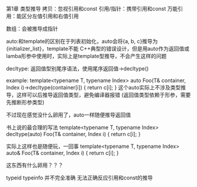 第1章 类型推导
拷贝：忽视引用和const
引用/指针：携带引用和const
万能引用：能区分左值引用和右值引用

数组：会被推导成指针

auto:和template的区别在于列表初始化，auto会将{a, b, c}推导为{initializer_list}，template不能
C++典型的错误设计，但是用auto作为返回值或lamba形参中使用时，实际上是template型推导，不会产生这样的问题

decltype:
返回值型别尾序语法，使用尾序返回值->decltype()

example:
template<typename T, typename Index>
auto Foo(T& container, Index i)->decltype(container[i])
{
    return c[i];
}
这个auto实际上不涉及类型推导，这样可以后推导返回值类型，避免编译器报错
(返回值类型依赖于形参，需要先推断形参类型)

不过现在感觉没什么卵用了，auto一样随便推导返回值

书上说的最合理的写法
template<typename T, typename Index>
decltype(auto) Foo(T& container, Index i)
{
    return c[i];
}

实际上这样也是随便玩，一回事
template<typename T, typename Index>
auto& Foo(T& container, Index i)
{
    return c[i];
}

这东西有什么卵用？？？

typeid typeinfo
并不完全准确 无法正确反应引用和const的推导